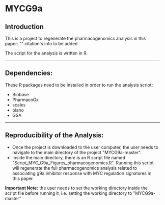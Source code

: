 # MYCG9a

## Introduction
This is a project to regenerate the pharmacogenomics analysis in this paper:
""
citation's info to be added

The script for the analysis is written in R.


----

## Dependencies:
These R packages need to be installed in order to run the analysis script:
- Biobase
- PharmacoGx
- scales
- piano
- GSA


----
## Reproducibility of the Analysis:
- Once the project is downloaded to the user computer, the user needs to navigate to the main directory of the project "MYCG9a-master".
- Inside the main directory, there is an R script file named "Script_MYC_G9a_Figures_pharmacogenomics.R". Running this script will regenerate the full pharmacogenomics analysis related to associating g9a inhibitor response with MYC regulation signatures in this paper.

**Important Note:** the user needs to set the working directory inside the script file before running it, i.e. setting the working directory to "MYCG9a-master"




